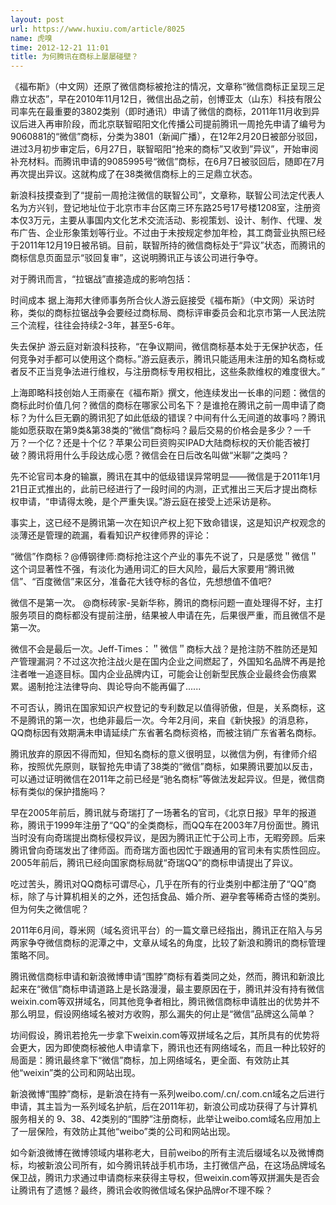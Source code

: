 ```yaml
---
layout: post
url: https://www.huxiu.com/article/8025
name: 虎嗅
time: 2012-12-21 11:01
title: 为何腾讯在商标上屡屡碰壁？
---
```

《福布斯》（中文网）还原了微信商标被抢注的情况，文章称“微信商标正呈现三足鼎立状态”，早在2010年11月12日，微信出品之前，创博亚太（山东）科技有限公司率先在最重要的3802类别（即时通讯）申请了微信的商标，2011年11月收到异议后进入再审阶段，而北京联智昭阳文化传播公司提前腾讯一周抢先申请了编号为9060881的“微信”商标，分类为3801（新闻广播），在12年2月20日被部分驳回，进过3月初步审定后，6月27日，联智昭阳“抢来的商标”又收到”异议”，开始审阅补充材料。而腾讯申请的9085995号“微信”商标，在6月7日被驳回后，随即在7月再次提出异议。这就构成了在38类微信商标上的三足鼎立状态。

新浪科技摸查到了“提前一周抢注微信的联智公司”，文章称，联智公司法定代表人名为方兴钊，登记地址位于北京市丰台区南三环东路25号17号楼1208室，注册资本仅3万元，主要从事国内文化艺术交流活动、影视策划、设计、制作、代理、发布广告、企业形象策划等行业。不过由于未按规定参加年检，其工商营业执照已经于2011年12月19日被吊销。目前，联智所持的微信商标处于“异议”状态，而腾讯的商标信息页面显示“驳回复审”，这说明腾讯正与该公司进行争夺。

对于腾讯而言，“拉锯战”直接造成的影响包括：

时间成本 据上海邦大律师事务所合伙人游云庭接受《福布斯》（中文网）采访时称，类似的商标拉锯战争会要经过商标局、商标评审委员会和北京市第一人民法院三个流程，往往会持续2-3年，甚至5-6年。

失去保护 游云庭对新浪科技称，“在争议期间，微信商标基本处于无保护状态，任何竞争对手都可以使用这个商标。”游云庭表示，腾讯只能适用未注册的知名商标或者反不正当竞争法进行维权，与注册商标专用权相比，这些条款维权的难度很大。”

上海即略科技创始人王雨豪在《福布斯》撰文，他连续发出一长串的问题：微信的商标此时价值几何？微信的商标在哪家公司名下？是谁抢在腾讯之前一周申请了商标？为什么巨无霸的腾讯犯了如此低级的错误？中间有什么无间道的故事吗？腾讯能如愿获取在第9类&第38类的“微信”商标吗？最后交易的价格会是多少？一千万？一个亿？还是十个亿？苹果公司巨资购买IPAD大陆商标权的天价能否被打破？腾讯将用什么手段达成心愿？微信会在日后改名叫做“米聊”之类吗？

先不论官司本身的输赢，腾讯在其中的低级错误异常明显——微信是于2011年1月21日正式推出的，此前已经进行了一段时间的内测，正式推出三天后才提出商标权申请，“申请得太晚，是个严重失误。”游云庭在接受上述采访是称。

事实上，这已经不是腾讯第一次在知识产权上犯下致命错误，这是知识产权观念的淡薄还是管理的疏漏，看看知识产权律师界的评论：

“微信”作商标？@傅钢律师:商标抢注这个产业的事先不说了，只是感觉＂微信＂这个词显著性不强，有淡化为通用词汇的巨大风险，最后大家要用“腾讯微信”、“百度微信”来区分，准备花大钱夺标的各位，先想想值不值吧?

微信不是第一次。 @商标砖家-吴新华称，腾讯的商标问题一直处理得不好，主打服务项目的商标都没有提前注册，结果被人申请在先，后果很严重，而且微信不是第一次。

微信不会是最后一次。Jeff-Times：＂微信＂商标大战？是抢注防不胜防还是知产管理漏洞？不过这次抢注战火是在国内企业之间燃起了，外国知名品牌不再是抢注者唯一追逐目标。国内企业品牌内讧，可能会让创新型民族企业最终会伤痕累累。遏制抢注法律导向、舆论导向不能再偏了......

不可否认，腾讯在国家知识产权登记的专利数足以值得骄傲，但是，关系商标，这不是腾讯的第一次，也绝非最后一次。今年2月间，来自《新快报》的消息称，QQ商标因有效期满未申请延续广东省著名商标资格，而被注销广东省著名商标。

腾讯放弃的原因不得而知，但知名商标的意义很明显，以微信为例，有律师介绍称，按照优先原则，联智抢先申请了38类的“微信”商标，如果腾讯要加以反击，可以通过证明微信在2011年之前已经是“驰名商标”等做法发起异议。但是，微信商标有类似的保护措施吗？

早在2005年前后，腾讯就与奇瑞打了一场著名的官司，《北京日报》早年的报道称，腾讯于1999年注册了“QQ”的全类商标，而QQ车在2003年7月份面世。腾讯当时没有向奇瑞提出商标侵权异议，是因为腾讯正忙于公司上市，无暇旁顾。后来腾讯曾向奇瑞发出了律师函。而奇瑞方面也因忙于跟通用的官司未有实质性回应。2005年前后，腾讯已经向国家商标局就“奇瑞QQ”的商标申请提出了异议。

吃过苦头，腾讯对QQ商标可谓尽心，几乎在所有的行业类别中都注册了“QQ”商标，除了与计算机相关的之外，还包括食品、婚介所、避孕套等稀奇古怪的类别。但为何失之微信呢？

2011年6月间，尊米网（域名资讯平台）的一篇文章已经指出，腾讯正在陷入与另两家争夺微信商标的泥潭之中，文章从域名的角度，比较了新浪和腾讯的商标管理策略不同。

腾讯微信商标申请和新浪微博申请“围脖”商标有着类同之处，然而，腾讯和新浪比起来在“微信”商标申请道路上是长路漫漫，最主要原因在于，腾讯并没有持有微信weixin.com等双拼域名，同其他竞争者相比，腾讯微信商标申请胜出的优势并不那么明显，假设网络域名被对方收购，那么漏失的何止是“微信”品牌这么简单？

坊间假设，腾讯若抢先一步拿下weixin.com等双拼域名之后，其所具有的优势将会更大，因为即使商标被他人申请拿下，腾讯也还有网络域名，而且一种比较好的局面是：腾讯最终拿下“微信”商标，加上网络域名，更全面、有效防止其他“weixin”类的公司和网站出现。

新浪微博“围脖”商标，是新浪在持有一系列weibo.com/.cn/.com.cn域名之后进行申请，其主旨为一系列域名护航，后在2011年初，新浪公司成功获得了与计算机服务相关的 9、38、42类别的“围脖”注册商标，此举让weibo.com域名应用加上了一层保险，有效防止其他“weibo”类的公司和网站出现。

如今新浪微博在微博领域内堪称老大，目前weibo的所有主流后缀域名以及微博商标，均被新浪公司所有，如今腾讯转战手机市场，主打微信产品，在这场品牌域名保卫战，腾讯力求通过申请商标来获得主导权，但weixin.com等双拼漏失是否会让腾讯有了遗憾？最终，腾讯会收购微信域名保护品牌or不理不睬？

